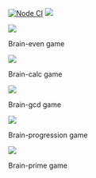 [![Node CI](https://github.com/Vlad-Code/frontend-project-lvl1/actions/workflows/eslint.yml/badge.svg)](https://github.com/Vlad-Code/frontend-project-lvl1/actions/workflows/eslint.yml)
<a href="https://codeclimate.com/github/Vlad-Code/frontend-project-lvl1/maintainability"><img src="https://api.codeclimate.com/v1/badges/9d272ac27363f010b180/maintainability" /></a>

<a href="https://asciinema.org/a/496360" target="_blank"><img src="https://asciinema.org/a/496360.svg" /></a>

Brain-even game

<a href="https://asciinema.org/a/496380" target="_blank"><img src="https://asciinema.org/a/496380.svg" /></a>

Brain-calc game

<a href="https://asciinema.org/a/497053" target="_blank"><img src="https://asciinema.org/a/497053.svg" /></a>

Brain-gcd game

<a href="https://asciinema.org/a/497356" target="_blank"><img src="https://asciinema.org/a/497356.svg" /></a>

Brain-progression game

<a href="https://asciinema.org/a/497364" target="_blank"><img src="https://asciinema.org/a/497364.svg" /></a>

Brain-prime game